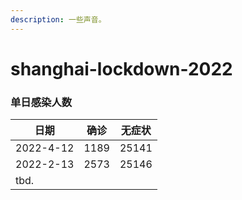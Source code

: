 ```yaml
---
description: 一些声音。
---
```


# shanghai-lockdown-2022

### 单日感染人数

| 日期        | 确诊   | 无症状   |
| --------- | ---- | ----- |
| 2022-4-12 | 1189 | 25141 |
| 2022-2-13 | 2573 | 25146 |
| tbd.      |      |       |

